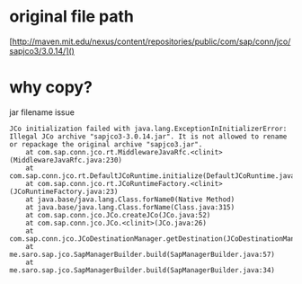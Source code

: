 # original file path
[http://maven.mit.edu/nexus/content/repositories/public/com/sap/conn/jco/sapjco3/3.0.14/]()

# why copy?
jar filename issue
```
JCo initialization failed with java.lang.ExceptionInInitializerError: Illegal JCo archive "sapjco3-3.0.14.jar". It is not allowed to rename or repackage the original archive "sapjco3.jar".
	at com.sap.conn.jco.rt.MiddlewareJavaRfc.<clinit>(MiddlewareJavaRfc.java:230)
	at com.sap.conn.jco.rt.DefaultJCoRuntime.initialize(DefaultJCoRuntime.java:99)
	at com.sap.conn.jco.rt.JCoRuntimeFactory.<clinit>(JCoRuntimeFactory.java:23)
	at java.base/java.lang.Class.forName0(Native Method)
	at java.base/java.lang.Class.forName(Class.java:315)
	at com.sap.conn.jco.JCo.createJCo(JCo.java:52)
	at com.sap.conn.jco.JCo.<clinit>(JCo.java:26)
	at com.sap.conn.jco.JCoDestinationManager.getDestination(JCoDestinationManager.java:77)
	at me.saro.sap.jco.SapManagerBuilder.build(SapManagerBuilder.java:57)
	at me.saro.sap.jco.SapManagerBuilder.build(SapManagerBuilder.java:34)
```